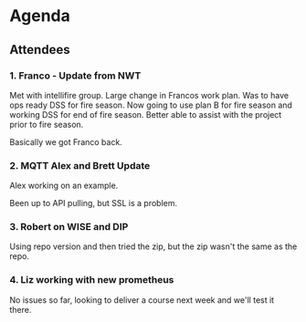 # Agenda

## Attendees

### 1. Franco - Update from NWT

Met with intellifire group. Large change in Francos work plan. Was to have ops ready DSS for fire season. Now going to use plan B for fire season and working DSS for end of fire season. Better able to assist with the project prior to fire season.

Basically we got Franco back.

### 2. MQTT Alex and Brett Update

Alex working on an example.

Been up to API pulling, but SSL is a problem.

### 3. Robert on WISE and DIP

Using repo version and then tried the zip, but the zip wasn't the same as the repo.

### 4. Liz working with new prometheus

No issues so far, looking to deliver a course next week and we'll test it there.